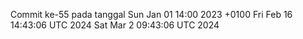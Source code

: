 Commit ke-55 pada tanggal Sun Jan 01 14:00 2023 +0100
Fri Feb 16 14:43:06 UTC 2024
Sat Mar  2 09:43:06 UTC 2024
